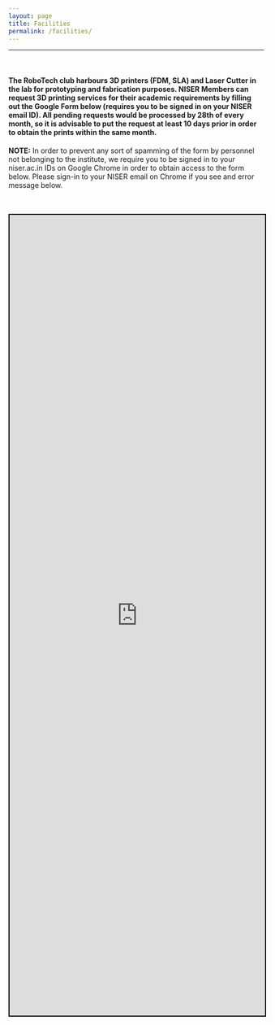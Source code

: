 ```yaml
---
layout: page
title: Facilities
permalink: /facilities/
---
```



<hr>
<br>


#### The RoboTech club harbours 3D printers (FDM, SLA) and Laser Cutter in the lab for prototyping and fabrication purposes. **NISER Members can request 3D printing services for their academic requirements by filling out the Google Form below (requires you to be signed in on your NISER email ID).** All pending requests would be processed by 28th of every month, so it is advisable to put the request at least 10 days prior in order to obtain the prints within the same month.


**NOTE:** In order to prevent any sort of spamming of the form by personnel not belonging to the institute, we require you to be signed in to your niser.ac.in IDs on Google Chrome in order to obtain access to the form below. Please sign-in to your NISER email on Chrome if you see and error message below.

<br>
<br>
<center>
<iframe src="https://forms.gle/a1EZoLA5iFEzHyCb6" style="border: 2px solid #000000;" width="100%" height="1575" frameborder="0" marginheight="0" marginwidth="0">Loading…</iframe>
</center>

